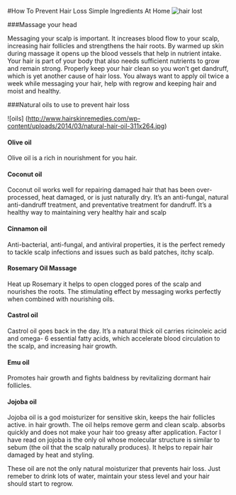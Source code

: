 #How To Prevent Hair Loss Simple Ingredients At Home
![hair lost](http://www.hairtransplantdelhi.org/wp-content/uploads/2014/11/Find-Reasons-and-treatments-for-your-excessive-Hair-Fall.jpg)

###Massage your head
<p> Messaging your scalp is important. It increases blood flow to your scalp, increasing hair follicles and strengthens the hair roots. By warmed up skin during massage it opens up the blood vessels that help in nutrient intake. Your hair is part of your body that also needs sufficient nutrients to grow and remain strong. Properly keep your hair clean so you won’t get dandruff, which is yet another cause of hair loss. You always want to apply oil twice a week while messaging your hair, help with regrow and keeping hair and moist and healthy.

###Natural oils to use to prevent hair loss

![oils] (http://www.hairskinremedies.com/wp-content/uploads/2014/03/natural-hair-oil-311x264.jpg)

#### Olive oil
Olive oil is a rich in nourishment for you hair. 

#### Coconut oil
<p> Coconut oil works well for repairing damaged hair that has been over-processed, heat damaged, or is just naturally dry. It’s an anti-fungal, natural anti-dandruff treatment, and preventative treatment for dandruff. It’s a healthy way to maintaining very healthy hair and scalp

#### Cinnamon oil
<p> Anti-bacterial, anti-fungal, and antiviral properties, it is the perfect remedy to tackle scalp infections and issues such as bald patches, itchy scalp.


#### Rosemary Oil Massage
<p> Heat up Rosemary it helps to open clogged pores of the scalp and nourishes the roots. The stimulating effect by messaging works perfectly when combined with nourishing oils.


#### Castrol oil
<p> Castrol oil goes back in the day. It’s a natural thick oil carries ricinoleic acid and omega- 6 essential fatty acids, which accelerate blood circulation to the scalp, and increasing hair growth.

#### Emu oil
<p> Promotes hair growth and fights baldness by revitalizing dormant hair follicles.

#### Jojoba oil
<p> Jojoba oil is a god moisturizer for sensitive skin, keeps the hair follicles active. in hair growth. The oil helps remove germ and clean scalp. 
 absorbs quickly and does not make your hair too greasy after application. Factor I have read on jojoba is the only oil whose molecular structure is similar to sebum (the oil that the scalp naturally produces). It helps to repair hair damaged by heat and styling.

<p> These oil are not the only natural moisturizer that prevents hair loss. Just remeber to drink lots of water, maintain your stess level and your hair should start to regrow. 
